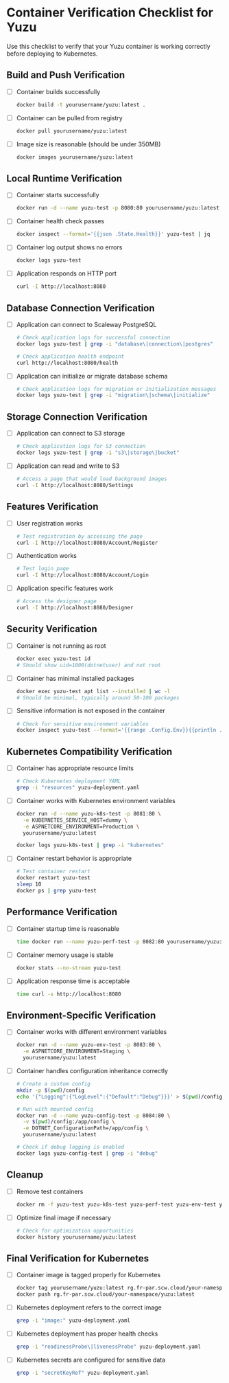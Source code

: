 # Container Verification Checklist for Yuzu

Use this checklist to verify that your Yuzu container is working correctly before deploying to Kubernetes.

## Build and Push Verification

- [ ] Container builds successfully
  ```bash
  docker build -t yourusername/yuzu:latest .
  ```

- [ ] Container can be pulled from registry
  ```bash
  docker pull yourusername/yuzu:latest
  ```

- [ ] Image size is reasonable (should be under 350MB)
  ```bash
  docker images yourusername/yuzu:latest
  ```

## Local Runtime Verification

- [ ] Container starts successfully
  ```bash
  docker run -d --name yuzu-test -p 8080:80 yourusername/yuzu:latest
  ```

- [ ] Container health check passes
  ```bash
  docker inspect --format='{{json .State.Health}}' yuzu-test | jq
  ```

- [ ] Container log output shows no errors
  ```bash
  docker logs yuzu-test
  ```

- [ ] Application responds on HTTP port
  ```bash
  curl -I http://localhost:8080
  ```

## Database Connection Verification

- [ ] Application can connect to Scaleway PostgreSQL
  ```bash
  # Check application logs for successful connection
  docker logs yuzu-test | grep -i "database\|connection\|postgres"
  
  # Check application health endpoint
  curl http://localhost:8080/health
  ```

- [ ] Application can initialize or migrate database schema
  ```bash
  # Check application logs for migration or initialization messages
  docker logs yuzu-test | grep -i "migration\|schema\|initialize"
  ```

## Storage Connection Verification

- [ ] Application can connect to S3 storage
  ```bash
  # Check application logs for S3 connection
  docker logs yuzu-test | grep -i "s3\|storage\|bucket"
  ```

- [ ] Application can read and write to S3
  ```bash
  # Access a page that would load background images
  curl -I http://localhost:8080/Settings
  ```

## Features Verification

- [ ] User registration works
  ```bash
  # Test registration by accessing the page
  curl -I http://localhost:8080/Account/Register
  ```

- [ ] Authentication works
  ```bash
  # Test login page
  curl -I http://localhost:8080/Account/Login
  ```

- [ ] Application specific features work
  ```bash
  # Access the designer page
  curl -I http://localhost:8080/Designer
  ```

## Security Verification

- [ ] Container is not running as root
  ```bash
  docker exec yuzu-test id
  # Should show uid=1000(dotnetuser) and not root
  ```

- [ ] Container has minimal installed packages
  ```bash
  docker exec yuzu-test apt list --installed | wc -l
  # Should be minimal, typically around 50-100 packages
  ```

- [ ] Sensitive information is not exposed in the container
  ```bash
  # Check for sensitive environment variables
  docker inspect yuzu-test --format='{{range .Config.Env}}{{println .}}{{end}}' | grep -i "key\|password\|secret"
  ```

## Kubernetes Compatibility Verification

- [ ] Container has appropriate resource limits
  ```bash
  # Check Kubernetes deployment YAML
  grep -i "resources" yuzu-deployment.yaml
  ```

- [ ] Container works with Kubernetes environment variables
  ```bash
  docker run -d --name yuzu-k8s-test -p 8081:80 \
    -e KUBERNETES_SERVICE_HOST=dummy \
    -e ASPNETCORE_ENVIRONMENT=Production \
    yourusername/yuzu:latest
  
  docker logs yuzu-k8s-test | grep -i "kubernetes"
  ```

- [ ] Container restart behavior is appropriate
  ```bash
  # Test container restart
  docker restart yuzu-test
  sleep 10
  docker ps | grep yuzu-test
  ```

## Performance Verification

- [ ] Container startup time is reasonable
  ```bash
  time docker run --name yuzu-perf-test -p 8082:80 yourusername/yuzu:latest
  ```

- [ ] Container memory usage is stable
  ```bash
  docker stats --no-stream yuzu-test
  ```

- [ ] Application response time is acceptable
  ```bash
  time curl -s http://localhost:8080
  ```

## Environment-Specific Verification

- [ ] Container works with different environment variables
  ```bash
  docker run -d --name yuzu-env-test -p 8083:80 \
    -e ASPNETCORE_ENVIRONMENT=Staging \
    yourusername/yuzu:latest
  ```

- [ ] Container handles configuration inheritance correctly
  ```bash
  # Create a custom config
  mkdir -p $(pwd)/config
  echo '{"Logging":{"LogLevel":{"Default":"Debug"}}}' > $(pwd)/config/appsettings.Production.json
  
  # Run with mounted config
  docker run -d --name yuzu-config-test -p 8084:80 \
    -v $(pwd)/config:/app/config \
    -e DOTNET_ConfigurationPath=/app/config \
    yourusername/yuzu:latest
  
  # Check if debug logging is enabled
  docker logs yuzu-config-test | grep -i "debug"
  ```

## Cleanup

- [ ] Remove test containers
  ```bash
  docker rm -f yuzu-test yuzu-k8s-test yuzu-perf-test yuzu-env-test yuzu-config-test
  ```

- [ ] Optimize final image if necessary
  ```bash
  # Check for optimization opportunities
  docker history yourusername/yuzu:latest
  ```

## Final Verification for Kubernetes

- [ ] Container image is tagged properly for Kubernetes
  ```bash
  docker tag yourusername/yuzu:latest rg.fr-par.scw.cloud/your-namespace/yuzu:latest
  docker push rg.fr-par.scw.cloud/your-namespace/yuzu:latest
  ```

- [ ] Kubernetes deployment refers to the correct image
  ```bash
  grep -i "image:" yuzu-deployment.yaml
  ```

- [ ] Kubernetes deployment has proper health checks
  ```bash
  grep -i "readinessProbe\|livenessProbe" yuzu-deployment.yaml
  ```

- [ ] Kubernetes secrets are configured for sensitive data
  ```bash
  grep -i "secretKeyRef" yuzu-deployment.yaml
  ```